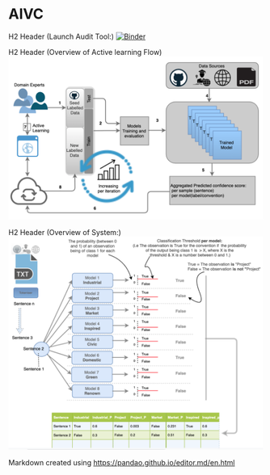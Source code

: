 # AIVC
H2 Header (Launch Audit Tool:)
[![Binder](https://mybinder.org/badge_logo.svg)](https://mybinder.org/v2/gh/aideenf/AIVC/master?filepath=%2Fcp_wssc%2FRun_Audit_Tool.ipynb)

H2 Header (Overview of Active learning Flow)
![Image description](https://github.com/aideenf/AIVC/blob/master/cp_wssc/Drawings/Active_learning.png)


H2 Header (Overview of System:)
![Image description](https://github.com/aideenf/AIVC/blob/master/cp_wssc/Drawings/models.png)

Markdown created using https://pandao.github.io/editor.md/en.html
